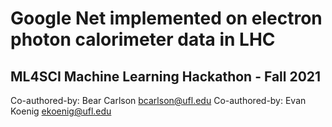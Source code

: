 # Google Net implemented on electron photon calorimeter data in LHC

## ML4SCI Machine Learning Hackathon - Fall 2021


Co-authored-by: Bear Carlson <bcarlson@ufl.edu>
Co-authored-by: Evan Koenig <ekoenig@ufl.edu>
